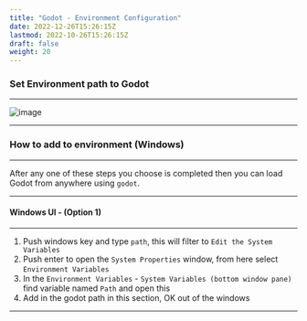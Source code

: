 ```yaml
---
title: "Godot - Environment Configuration"
date: 2022-12-26T15:26:15Z
lastmod: 2022-10-26T15:26:15Z
draft: false
weight: 20
---
```


### Set Environment path to Godot
---

![image](../../images/cmds/godot_cmd.jpg)

---
### How to add to environment (Windows)
---

After any one of these steps you choose is completed then you can load Godot from anywhere using `godot`.

---
#### Windows UI - (Option 1)
---

1. Push windows key and type `path`, this will filter to `Edit the System Variables`
2. Push enter to open the `System Properties` window, from here select `Environment Variables`
3. In the `Environment Variables` - `System Variables (bottom window pane)` find variable named `Path` and open this
4. Add in the godot path in this section, OK out of the windows

---
